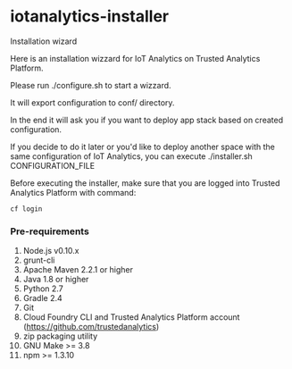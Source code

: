 # iotanalytics-installer
Installation wizard

Here is an installation wizzard for IoT Analytics on Trusted Analytics Platform.

Please run ./configure.sh to start a wizzard.

It will export configuration to conf/ directory.

In the end it will ask you if you want to deploy app stack based on created configuration.

If you decide to do it later or you'd like to deploy another space with the same configuration of IoT Analytics, you can execute ./installer.sh CONFIGURATION_FILE

Before executing the installer, make sure that you are logged into Trusted Analytics Platform with command:
```
cf login
```

### Pre-requirements
1. Node.js v0.10.x
1. grunt-cli
1. Apache Maven 2.2.1 or higher
1. Java 1.8 or higher
1. Python 2.7
1. Gradle 2.4
1. Git
1. Cloud Foundry CLI and Trusted Analytics Platform account (https://github.com/trustedanalytics)
1. zip packaging utility
1. GNU Make >= 3.8
1. npm >= 1.3.10

